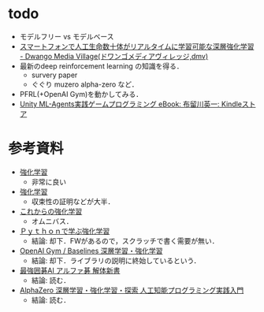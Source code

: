 # todo
* モデルフリー vs モデルベース
* [スマートフォンで人工生命数十体がリアルタイムに学習可能な深層強化学習 - Dwango Media Village(ドワンゴメディアヴィレッジ,dmv)](https://dmv.nico/ja/casestudy/rlcreature/)
* 最新のdeep reinforcement learning の知識を得る．
    - survery paper
    - ぐぐり muzero alpha-zero など．
* PFRL(+OpenAI Gym)を動かしてみる．
* [Unity ML-Agents実践ゲームプログラミング eBook: 布留川英一: Kindleストア](https://www.amazon.co.jp/dp/B08JBFXFQ9/)




# 参考資料
* [強化学習](https://www.amazon.co.jp/dp/4627826613/)
    - 非常に良い
* [強化学習](https://www.amazon.co.jp/dp/B07XJXMQGD/)
    - 収束性の証明などが大半．
* [これからの強化学習](https://www.amazon.co.jp/dp/4627880316/)
    - オムニバス．
* [Ｐｙｔｈｏｎで学ぶ強化学習](https://www.amazon.co.jp/dp/B082HNNGQG/)
    - 結論: 却下．FWがあるので，スクラッチで書く需要が無い．
* [OpenAI Gym / Baselines 深層学習・強化学習](https://www.amazon.co.jp/dp/4862464726/)
    - 結論: 却下．ライブラリの説明に終始しているという．
* [最強囲碁AI アルファ碁 解体新書](https://www.amazon.co.jp/dp/B07F11T4CS/)
    - 結論: 読む．
* [AlphaZero 深層学習・強化学習・探索 人工知能プログラミング実践入門](https://www.amazon.co.jp/dp/4862464505/)
    - 結論: 読む．
